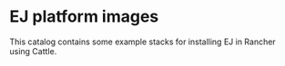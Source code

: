 # EJ platform images

This catalog contains some example stacks for installing EJ in Rancher using
Cattle.
